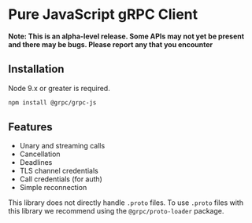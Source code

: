 # Pure JavaScript gRPC Client

**Note: This is an alpha-level release. Some APIs may not yet be present and there may be bugs. Please report any that you encounter**

## Installation

Node 9.x or greater is required.

```sh
npm install @grpc/grpc-js
```

## Features

 - Unary and streaming calls
 - Cancellation
 - Deadlines
 - TLS channel credentials
 - Call credentials (for auth)
 - Simple reconnection

This library does not directly handle `.proto` files. To use `.proto` files with this library we recommend using the `@grpc/proto-loader` package.

